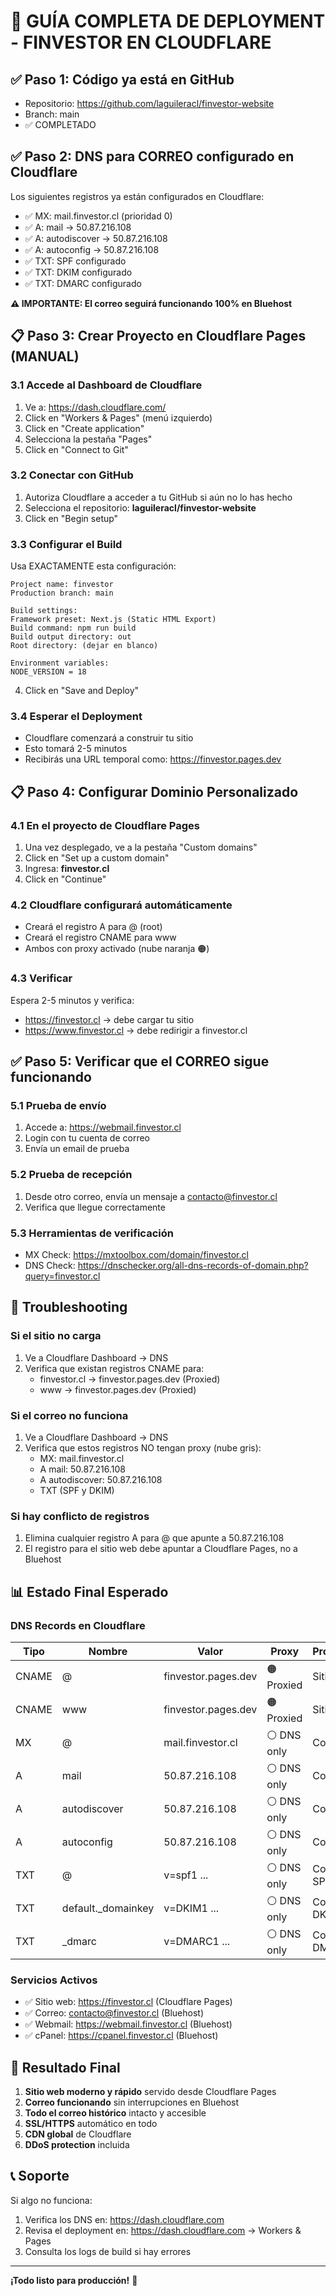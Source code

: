 # 🚀 GUÍA COMPLETA DE DEPLOYMENT - FINVESTOR EN CLOUDFLARE

## ✅ Paso 1: Código ya está en GitHub
- Repositorio: https://github.com/laguileracl/finvestor-website
- Branch: main
- ✅ COMPLETADO

## ✅ Paso 2: DNS para CORREO configurado en Cloudflare
Los siguientes registros ya están configurados en Cloudflare:
- ✅ MX: mail.finvestor.cl (prioridad 0)
- ✅ A: mail → 50.87.216.108
- ✅ A: autodiscover → 50.87.216.108
- ✅ A: autoconfig → 50.87.216.108
- ✅ TXT: SPF configurado
- ✅ TXT: DKIM configurado
- ✅ TXT: DMARC configurado

**⚠️ IMPORTANTE: El correo seguirá funcionando 100% en Bluehost**

## 📋 Paso 3: Crear Proyecto en Cloudflare Pages (MANUAL)

### 3.1 Accede al Dashboard de Cloudflare
1. Ve a: https://dash.cloudflare.com/
2. Click en "Workers & Pages" (menú izquierdo)
3. Click en "Create application"
4. Selecciona la pestaña "Pages"
5. Click en "Connect to Git"

### 3.2 Conectar con GitHub
1. Autoriza Cloudflare a acceder a tu GitHub si aún no lo has hecho
2. Selecciona el repositorio: **laguileracl/finvestor-website**
3. Click en "Begin setup"

### 3.3 Configurar el Build
Usa EXACTAMENTE esta configuración:

```
Project name: finvestor
Production branch: main

Build settings:
Framework preset: Next.js (Static HTML Export)
Build command: npm run build
Build output directory: out
Root directory: (dejar en blanco)

Environment variables:
NODE_VERSION = 18
```

4. Click en "Save and Deploy"

### 3.4 Esperar el Deployment
- Cloudflare comenzará a construir tu sitio
- Esto tomará 2-5 minutos
- Recibirás una URL temporal como: https://finvestor.pages.dev

## 📋 Paso 4: Configurar Dominio Personalizado

### 4.1 En el proyecto de Cloudflare Pages
1. Una vez desplegado, ve a la pestaña "Custom domains"
2. Click en "Set up a custom domain"
3. Ingresa: **finvestor.cl**
4. Click en "Continue"

### 4.2 Cloudflare configurará automáticamente
- Creará el registro A para @ (root)
- Creará el registro CNAME para www
- Ambos con proxy activado (nube naranja 🟠)

### 4.3 Verificar
Espera 2-5 minutos y verifica:
- https://finvestor.cl → debe cargar tu sitio
- https://www.finvestor.cl → debe redirigir a finvestor.cl

## ✅ Paso 5: Verificar que el CORREO sigue funcionando

### 5.1 Prueba de envío
1. Accede a: https://webmail.finvestor.cl
2. Login con tu cuenta de correo
3. Envía un email de prueba

### 5.2 Prueba de recepción
1. Desde otro correo, envía un mensaje a contacto@finvestor.cl
2. Verifica que llegue correctamente

### 5.3 Herramientas de verificación
- MX Check: https://mxtoolbox.com/domain/finvestor.cl
- DNS Check: https://dnschecker.org/all-dns-records-of-domain.php?query=finvestor.cl

## 🔧 Troubleshooting

### Si el sitio no carga
1. Ve a Cloudflare Dashboard → DNS
2. Verifica que existan registros CNAME para:
   - finvestor.cl → finvestor.pages.dev (Proxied)
   - www → finvestor.pages.dev (Proxied)

### Si el correo no funciona
1. Ve a Cloudflare Dashboard → DNS
2. Verifica que estos registros NO tengan proxy (nube gris):
   - MX: mail.finvestor.cl
   - A mail: 50.87.216.108
   - A autodiscover: 50.87.216.108
   - TXT (SPF y DKIM)

### Si hay conflicto de registros
1. Elimina cualquier registro A para @ que apunte a 50.87.216.108
2. El registro para el sitio web debe apuntar a Cloudflare Pages, no a Bluehost

## 📊 Estado Final Esperado

### DNS Records en Cloudflare

| Tipo | Nombre | Valor | Proxy | Propósito |
|------|--------|-------|-------|-----------|
| CNAME | @ | finvestor.pages.dev | 🟠 Proxied | Sitio web |
| CNAME | www | finvestor.pages.dev | 🟠 Proxied | Sitio web |
| MX | @ | mail.finvestor.cl | ⚪ DNS only | Correo |
| A | mail | 50.87.216.108 | ⚪ DNS only | Correo |
| A | autodiscover | 50.87.216.108 | ⚪ DNS only | Correo |
| A | autoconfig | 50.87.216.108 | ⚪ DNS only | Correo |
| TXT | @ | v=spf1 ... | ⚪ DNS only | Correo SPF |
| TXT | default._domainkey | v=DKIM1 ... | ⚪ DNS only | Correo DKIM |
| TXT | _dmarc | v=DMARC1 ... | ⚪ DNS only | Correo DMARC |

### Servicios Activos
- ✅ Sitio web: https://finvestor.cl (Cloudflare Pages)
- ✅ Correo: contacto@finvestor.cl (Bluehost)
- ✅ Webmail: https://webmail.finvestor.cl (Bluehost)
- ✅ cPanel: https://cpanel.finvestor.cl (Bluehost)

## 🎉 Resultado Final

1. **Sitio web moderno y rápido** servido desde Cloudflare Pages
2. **Correo funcionando** sin interrupciones en Bluehost
3. **Todo el correo histórico** intacto y accesible
4. **SSL/HTTPS** automático en todo
5. **CDN global** de Cloudflare
6. **DDoS protection** incluida

## 📞 Soporte

Si algo no funciona:
1. Verifica los DNS en: https://dash.cloudflare.com
2. Revisa el deployment en: https://dash.cloudflare.com → Workers & Pages
3. Consulta los logs de build si hay errores

---

**¡Todo listo para producción!** 🚀
